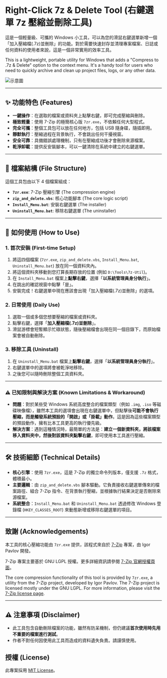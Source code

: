 # Right-Click 7z & Delete Tool (右鍵選單 7z 壓縮並刪除工具)

這是一個輕量級、可攜的 Windows 小工具，可以為您的滑鼠右鍵選單新增一個「加入壓縮檔(.7z)並刪除」的功能。對於需要快速封存並清理專案檔案、日誌或任何資料的使用者來說，這是一個非常實用的效率工具。

This is a lightweight, portable utility for Windows that adds a "Compress to .7z & Delete" option to the context menu. It's a handy tool for users who need to quickly archive and clean up project files, logs, or any other data.

![示意圖](https://i.imgur.com/K1Y1K5l.png)

---

## ✨ 功能特色 (Features)

* **一鍵操作**：在選取的檔案或資料夾上點擊右鍵，即可完成壓縮與刪除。
* **極致輕量**：使用 7-Zip 的極簡核心版 `7zr.exe`，不依賴任何大型程式。
* **完全可攜**：整個工具包可以放在任何地方，包括 USB 隨身碟，隨插即用。
* **靜默執行**：壓縮過程在背景執行，不會跳出任何干擾視窗。
* **安全可靠**：具備錯誤處理機制，只有在壓縮成功後才會刪除來源檔案。
* **乾淨卸載**：提供反安裝腳本，可以一鍵清除在系統中建立的右鍵選單。

---

## 📂 檔案結構 (File Structure)

這個工具包由以下 4 個檔案組成：

* **`7zr.exe`**: 7-Zip 壓縮引擎 (The compression engine)
* **`zip_and_delete.vbs`**: 核心功能腳本 (The core logic script)
* **`Install_Menu.bat`**: 安裝右鍵選單 (The installer)
* **`Uninstall_Menu.bat`**: 移除右鍵選單 (The uninstaller)

---

## 🚀 如何使用 (How to Use)

### 1. 首次安裝 (First-time Setup)

1.  將這四個檔案 (`7zr.exe`, `zip_and_delete.vbs`, `Install_Menu.bat`, `Uninstall_Menu.bat`) 放在同一個資料夾內。
2.  將這個資料夾移動到您打算長期存放的位置 (例如 `D:\Tools\7z-Util`)。
3.  在 `Install_Menu.bat` 檔案上**點擊右鍵**，選擇「**以系統管理員身分執行**」。
4.  在跳出的確認視窗中點擊「是」。
5.  安裝完成！右鍵選單中現在應該會出現「加入壓縮檔(.7z)並刪除」的選項。

### 2. 日常使用 (Daily Use)

1.  選取一個或多個您想要壓縮的檔案或資料夾。
2.  點擊右鍵，選擇「**加入壓縮檔(.7z)並刪除**」。
3.  滑鼠游標會短暫顯示忙碌狀態，隨後壓縮檔會出現在同一個目錄下，而原始檔案會被自動刪除。

### 3. 移除工具 (Uninstall)

1.  在 `Uninstall_Menu.bat` 檔案上**點擊右鍵**，選擇「**以系統管理員身分執行**」。
2.  右鍵選單中的選項將會被乾淨地移除。
3.  之後您可以隨時刪除整個工具資料夾。

---

### ⚠️ 已知限制與解決方案 (Known Limitations & Workaround)

* **問題**：對於某些受 Windows 系統高度整合的檔案類型（例如 `.img`, `.iso` 等磁碟映像檔），雖然本工具的選項會出現在右鍵選單中，但點擊後**可能不會執行壓縮，而是觸發系統預設的「開啟」或「掛載」動作**。這是因為這些檔案類型的預設動作，擁有比本工具更高的執行優先級。
* **解決方案**：遇到這種情況時，最簡單的方法是：**建立一個新資料夾，將該檔案移入資料夾中，然後對該資料夾點擊右鍵**，即可使用本工具進行壓縮。

---

## 🛠️ 技術細節 (Technical Details)

* **核心引擎**：使用 `7zr.exe`，這是 7-Zip 的獨立命令列版本，僅支援 `.7z` 格式，體積最小。
* **主要邏輯**：由 `zip_and_delete.vbs` 腳本驅動。它負責接收右鍵選單傳來的檔案路徑、組合 7-Zip 指令、在背景執行壓縮，並根據執行結果決定是否刪除來源檔案。
* **系統整合**：`Install_Menu.bat` 和 `Uninstall_Menu.bat` 透過修改 Windows 登錄檔 (`HKEY_CLASSES_ROOT`) 來動態新增或移除右鍵選單的項目。

---

## 致謝 (Acknowledgements)

本工具的核心壓縮功能由 `7zr.exe` 提供，該程式來自於 [7-Zip](https://www.7-zip.org/) 專案，由 Igor Pavlov 開發。

7-Zip 專案主要基於 GNU LGPL 授權。更多詳細資訊請參閱 [7-Zip 官網授權頁面](https://www.7-zip.org/license.html)。

The core compression functionality of this tool is provided by `7zr.exe`, a utility from the 7-Zip project, developed by Igor Pavlov. The 7-Zip project is licensed mostly under the GNU LGPL. For more information, please visit the [7-Zip license page](https://www.7-zip.org/license.html).

---

## ⚠️ 注意事項 (Disclaimer)

* 此工具包含自動刪除檔案的功能，雖然有防呆機制，但仍建議**首次使用時先用不重要的檔案進行測試**。
* 作者不對任何因使用此工具而造成的資料遺失負責。請謹慎使用。

## 授權 (License)

此專案採用 [MIT License](LICENSE)。
